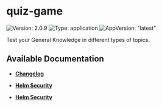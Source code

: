 # quiz-game

![Version: 2.0.9](https://img.shields.io/badge/Version-2.0.9-informational?style=flat-square) ![Type: application](https://img.shields.io/badge/Type-application-informational?style=flat-square) ![AppVersion: "latest"](https://img.shields.io/badge/AppVersion-"latest"-informational?style=flat-square)

Test your General Knowledge in different types of topics.

## Available Documentation

- [**Changelog**](CHANGELOG)

- [**Helm Security**](container-security)

- [**Helm Security**](helm-security)


